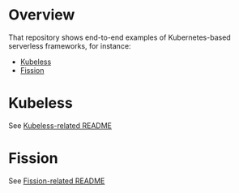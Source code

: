# Overview
That repository shows end-to-end examples of Kubernetes-based serverless frameworks,
for instance:
* [Kubeless](http://kubeless.io)
* [Fission](http://fission.io)

# Kubeless
See [Kubeless-related README](kubeless/README.md)

# Fission
See [Fission-related README](fission/README.md)

